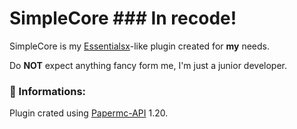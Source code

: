 # SimpleCore ### In recode!
SimpleCore is my <a href="https://essentialsx.net">Essentialsx</a>-like plugin created for **my** needs.

Do **NOT** expect anything fancy form me, I'm just a junior developer.

### 📜 Informations:
Plugin crated using <a href="https://papermc.io">Papermc-API</a> 1.20.
